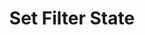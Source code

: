 ---
title: Set Filter State
description: Change the state of a specific filter of an audio input
version: 0.2.0
parameters:
  - name: Input
    type: Select
    required: true
    description: Audio input you want to affect
  - name: Filter
    type: Select
    required: true
    description: Filter you want to affect
  - name: State
    type: Select
    required: true
    description: Filter State
    default: Enabled / Disabled / Toggle
---